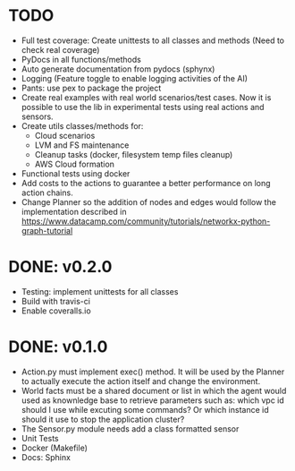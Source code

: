 # TODO

* Full test coverage: Create unittests to all classes and methods (Need to check real coverage)
* PyDocs in all functions/methods
* Auto generate documentation from pydocs (sphynx)
* Logging (Feature toggle to enable logging activities of the AI)
* Pants: use pex to package the project
* Create real examples with real world scenarios/test cases. Now it is possible to use the lib in experimental tests using real actions and sensors.
* Create utils classes/methods for:
  - Cloud scenarios
  - LVM and FS maintenance
  - Cleanup tasks (docker, filesystem temp files cleanup)
  - AWS Cloud formation
* Functional tests using docker
* Add costs to the actions to guarantee a better performance on long action chains.
* Change Planner so the addition of nodes and edges would follow the implementation described in https://www.datacamp.com/community/tutorials/networkx-python-graph-tutorial

# DONE: v0.2.0
* Testing: implement unittests for all classes
* Build with travis-ci
* Enable coveralls.io

# DONE: v0.1.0
* Action.py must implement exec() method. It will be used by the Planner to actually execute the action itself and change the environment.
* World facts must be a shared document or list in which the agent would used as knownledge base to retrieve parameters such as: which vpc id should I use while excuting some commands? Or which instance id should it use to stop the application cluster?
* The Sensor.py module needs add a class formatted sensor
* Unit Tests
* Docker (Makefile)
* Docs: Sphinx
